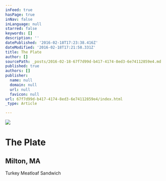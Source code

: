 ```yaml
---
inFeed: true
hasPage: true
inNav: false
inLanguage: null
starred: false
keywords: []
description: ''
datePublished: '2016-02-18T17:23:38.416Z'
dateModified: '2016-02-18T17:21:58.331Z'
title: The Plate
author: []
sourcePath: _posts/2016-02-18-67f7d99d-b417-4174-8ed3-6e74112859e4.md
published: true
authors: []
publisher:
  name: null
  domain: null
  url: null
  favicon: null
url: 67f7d99d-b417-4174-8ed3-6e74112859e4/index.html
_type: Article

---
```

![](https://the-grid-user-content.s3-us-west-2.amazonaws.com/35bf5775-7238-4c95-8e7c-95deb13d34e1.jpg)

# The Plate

## Milton, MA

Turkey Meatloaf Sandwich